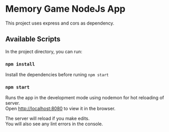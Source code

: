 # Memory Game NodeJs App

This project uses express and cors as dependency.

## Available Scripts

In the project directory, you can run:

### `npm install`

Install the dependencies before runing `npm start`

### `npm start`

Runs the app in the development mode using nodemon for hot reloading of server.\
Open [http://localhost:8080](http://localhost:3000) to view it in the browser.

The server will reload if you make edits.\
You will also see any lint errors in the console.
